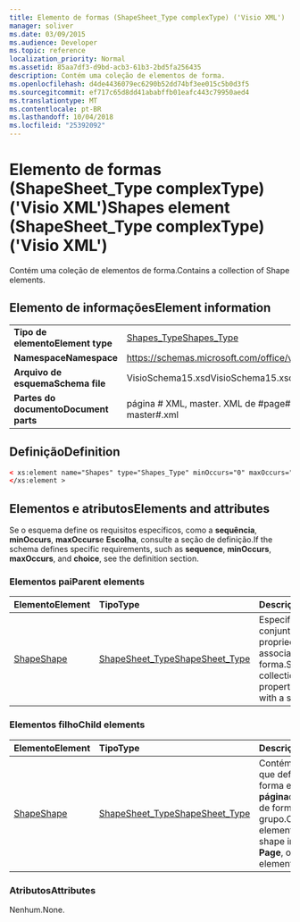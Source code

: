 ```yaml
---
title: Elemento de formas (ShapeSheet_Type complexType) ('Visio XML')
manager: soliver
ms.date: 03/09/2015
ms.audience: Developer
ms.topic: reference
localization_priority: Normal
ms.assetid: 85aa7df3-d9bd-acb3-61b3-2bd5fa256435
description: Contém uma coleção de elementos de forma.
ms.openlocfilehash: d4de4436079ec6290b52dd74bf3ee015c5b0d3f5
ms.sourcegitcommit: ef717c65d8dd41ababffb01eafc443c79950aed4
ms.translationtype: MT
ms.contentlocale: pt-BR
ms.lasthandoff: 10/04/2018
ms.locfileid: "25392092"
---
```

# <a name="shapes-element-shapesheettype-complextype-visio-xml"></a><span data-ttu-id="dcb49-103">Elemento de formas (ShapeSheet_Type complexType) ('Visio XML')</span><span class="sxs-lookup"><span data-stu-id="dcb49-103">Shapes element (ShapeSheet_Type complexType) ('Visio XML')</span></span>

<span data-ttu-id="dcb49-104">Contém uma coleção de elementos de forma.</span><span class="sxs-lookup"><span data-stu-id="dcb49-104">Contains a collection of Shape elements.</span></span>
  
## <a name="element-information"></a><span data-ttu-id="dcb49-105">Elemento de informações</span><span class="sxs-lookup"><span data-stu-id="dcb49-105">Element information</span></span>

|||
|:-----|:-----|
|<span data-ttu-id="dcb49-106">**Tipo de elemento**</span><span class="sxs-lookup"><span data-stu-id="dcb49-106">**Element type**</span></span> <br/> |[<span data-ttu-id="dcb49-107">Shapes_Type</span><span class="sxs-lookup"><span data-stu-id="dcb49-107">Shapes_Type</span></span>](shapes_type-complextypevisio-xml.md) <br/> |
|<span data-ttu-id="dcb49-108">**Namespace**</span><span class="sxs-lookup"><span data-stu-id="dcb49-108">**Namespace**</span></span> <br/> |https://schemas.microsoft.com/office/visio/2012/main  <br/> |
|<span data-ttu-id="dcb49-109">**Arquivo de esquema**</span><span class="sxs-lookup"><span data-stu-id="dcb49-109">**Schema file**</span></span> <br/> |<span data-ttu-id="dcb49-110">VisioSchema15.xsd</span><span class="sxs-lookup"><span data-stu-id="dcb49-110">VisioSchema15.xsd</span></span>  <br/> |
|<span data-ttu-id="dcb49-111">**Partes do documento**</span><span class="sxs-lookup"><span data-stu-id="dcb49-111">**Document parts**</span></span> <br/> |<span data-ttu-id="dcb49-112">página # XML, master. XML de #</span><span class="sxs-lookup"><span data-stu-id="dcb49-112">page#.xml, master#.xml</span></span>  <br/> |
   
## <a name="definition"></a><span data-ttu-id="dcb49-113">Definição</span><span class="sxs-lookup"><span data-stu-id="dcb49-113">Definition</span></span>

```XML
< xs:element name="Shapes" type="Shapes_Type" minOccurs="0" maxOccurs="1" >
</xs:element >
```

## <a name="elements-and-attributes"></a><span data-ttu-id="dcb49-114">Elementos e atributos</span><span class="sxs-lookup"><span data-stu-id="dcb49-114">Elements and attributes</span></span>

<span data-ttu-id="dcb49-115">Se o esquema define os requisitos específicos, como a **sequência**, **minOccurs**, **maxOccurs**e **Escolha**, consulte a seção de definição.</span><span class="sxs-lookup"><span data-stu-id="dcb49-115">If the schema defines specific requirements, such as **sequence**, **minOccurs**, **maxOccurs**, and **choice**, see the definition section.</span></span> 
  
### <a name="parent-elements"></a><span data-ttu-id="dcb49-116">Elementos pai</span><span class="sxs-lookup"><span data-stu-id="dcb49-116">Parent elements</span></span>

|<span data-ttu-id="dcb49-117">**Elemento**</span><span class="sxs-lookup"><span data-stu-id="dcb49-117">**Element**</span></span>|<span data-ttu-id="dcb49-118">**Tipo**</span><span class="sxs-lookup"><span data-stu-id="dcb49-118">**Type**</span></span>|<span data-ttu-id="dcb49-119">**Descrição**</span><span class="sxs-lookup"><span data-stu-id="dcb49-119">**Description**</span></span>|
|:-----|:-----|:-----|
|[<span data-ttu-id="dcb49-120">Shape</span><span class="sxs-lookup"><span data-stu-id="dcb49-120">Shape</span></span>](shape-element-shapes_type-complextypevisio-xml.md) <br/> |[<span data-ttu-id="dcb49-121">ShapeSheet_Type</span><span class="sxs-lookup"><span data-stu-id="dcb49-121">ShapeSheet_Type</span></span>](shapesheet_type-complextypevisio-xml.md) <br/> |<span data-ttu-id="dcb49-122">Especifica um conjunto de propriedades associadas a uma forma.</span><span class="sxs-lookup"><span data-stu-id="dcb49-122">Specifies a collection of properties associated with a shape.</span></span>  <br/> |
   
### <a name="child-elements"></a><span data-ttu-id="dcb49-123">Elementos filho</span><span class="sxs-lookup"><span data-stu-id="dcb49-123">Child elements</span></span>

|<span data-ttu-id="dcb49-124">**Elemento**</span><span class="sxs-lookup"><span data-stu-id="dcb49-124">**Element**</span></span>|<span data-ttu-id="dcb49-125">**Tipo**</span><span class="sxs-lookup"><span data-stu-id="dcb49-125">**Type**</span></span>|<span data-ttu-id="dcb49-126">**Descrição**</span><span class="sxs-lookup"><span data-stu-id="dcb49-126">**Description**</span></span>|
|:-----|:-----|:-----|
|[<span data-ttu-id="dcb49-127">Shape</span><span class="sxs-lookup"><span data-stu-id="dcb49-127">Shape</span></span>](shape-element-shapes_type-complextypevisio-xml.md) <br/> |[<span data-ttu-id="dcb49-128">ShapeSheet_Type</span><span class="sxs-lookup"><span data-stu-id="dcb49-128">ShapeSheet_Type</span></span>](shapesheet_type-complextypevisio-xml.md) <br/> |<span data-ttu-id="dcb49-129">Contém os elementos que definem a uma forma em um **mestre**, **página**ou elemento de forma do grupo.</span><span class="sxs-lookup"><span data-stu-id="dcb49-129">Contains elements that define a shape in a **Master**, **Page**, or group shape element.</span></span>  <br/> |
   
### <a name="attributes"></a><span data-ttu-id="dcb49-130">Atributos</span><span class="sxs-lookup"><span data-stu-id="dcb49-130">Attributes</span></span>

<span data-ttu-id="dcb49-131">Nenhum.</span><span class="sxs-lookup"><span data-stu-id="dcb49-131">None.</span></span>
  

